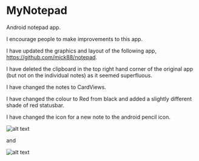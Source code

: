 # MyNotepad
Android notepad app.

I encourage people to make improvements to this app.

I have updated the graphics and layout of the following app, https://github.com/mick88/notepad. 

I have deleted the clipboard in the top right hand corner of the original app (but not on the individual notes) as it seemed superfluous.

I have changed the notes to CardViews.

I have changed the colour to Red from black and added a slightly different shade of red statusbar.

I have changed the icon for a new note to the android pencil icon.

![alt text](https://cloud.githubusercontent.com/assets/16365833/12531494/1eb9b7b4-c1f4-11e5-97b9-d23ef6d4e69e.png)

and

![alt text](https://cloud.githubusercontent.com/assets/16365833/12531511/9e390436-c1f4-11e5-9c21-047e87876db7.png)
